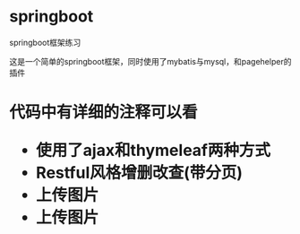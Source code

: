 # springboot
springboot框架练习

这是一个简单的springboot框架，同时使用了mybatis与mysql，和pagehelper的插件

   <h1>代码中有详细的注释可以看
   
<ul>
    <li>使用了ajax和thymeleaf两种方式</li>
    <li>Restful风格增删改查(带分页)</li>
    <li>上传图片</li>
    <li>上传图片</li>
   
